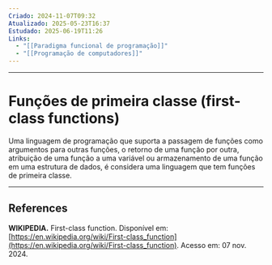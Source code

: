 ```yaml
---
Criado: 2024-11-07T09:32
Atualizado: 2025-05-23T16:37
Estudado: 2025-06-19T11:26
Links:
  - "[[Paradigma funcional de programação]]"
  - "[[Programação de computadores]]"
---
```

---
# Funções de primeira classe (first-class functions)

Uma linguagem de programação que suporta a passagem de funções como argumentos para outras funções, o retorno de uma função por outra, atribuição de uma função a uma variável ou armazenamento de uma função em uma estrutura de dados, é considera uma linguagem que tem funções de primeira classe.

---
## References

**WIKIPEDIA.** First-class function. Disponível em: [https://en.wikipedia.org/wiki/First-class_function](https://en.wikipedia.org/wiki/First-class_function). Acesso em: 07 nov. 2024.